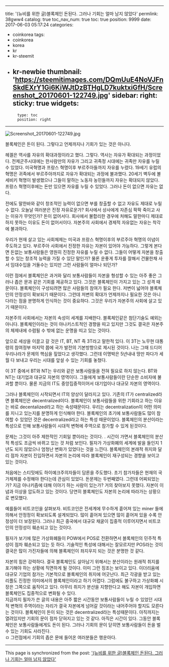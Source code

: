 
---
title: '(뉴비를 위한 글)블록체인 돈된다. 그러나 기회는 얼마 남지 않았다'
permlink: 38gww4
catalog: true
toc_nav_num: true
toc: true
position: 9999
date: 2017-06-03 05:17:24
categories:
- coinkorea
tags:
- coinkorea
- korea
- kr
- kr-steemit
- kr-newbie
thumbnail: 'https://steemitimages.com/DQmUuE4NoVJFnSkdEXrY1Gi6KiWJtDzBTHgLD7kuktxiGfH/Screenshot_20170601-122749.jpg'
sidebar:
    right:
        sticky: true
widgets:
    -
        type: toc
        position: right
---


![Screenshot_20170601-122749.jpg](https://steemitimages.com/DQmUuE4NoVJFnSkdEXrY1Gi6KiWJtDzBTHgLD7kuktxiGfH/Screenshot_20170601-122749.jpg)

블록체인은 돈이 된다. 그렇다고 언제까지나 기회가 있는 것은 아니다.    

헤겔은 역사를 자유의 확대과정이라고 했다. 그렇다. 역사는 자유가 확대되는 과정이었다. 전제군주시대에는 한사람만의 자유가 그리고 귀족정 시대에는 귀족만 자유를 누릴 수 있었다. 미국혁명과 프랑스 혁명이후 부르주아들까지 자유를 누렸다. 19세기 유럽의 혁명은 귀족에서 부르주아까지로 자유가 확대되는 과정에 불과했다. 20세기 벽두에 볼세비키 혁명이 발생했으나 그들이 말하는 노동자 농민들까지 자유는 확대되지 않았다. 프랑스 혁명이후에는 돈만 있으면 자유를 누릴 수 있었다. 그러나 돈이 없으면 자유는 없다. 

전에도 말한바와 같이 창조적인 능력이 없으면 부를 창출할 수 없고 자유도 제대로 누릴 수 없다. 오늘날 여러분은 진정 자유로운가? 회사에서 상사에게 자존심 팍팍 죽이고 사는 이유가 무엇인가? 돈이 없어서다. 회사에서 불합리한 경우에 처해도 말한마디 제대로 하지 못하는 이유도 돈이 없어서이다. 자본주의 사회에서 경제적 자유없는 자유는 착각에 불과하다.  

우리가 현재 살고 있는 사회체제는 미국과 프랑스 혁명이후의 부르주아 혁명의 이념이 주도하고 있다. 부르주아 사회에서 진정한 자유는 자본이 있어야 가능하다. 그렇게 본다면 돈없는 보통사람들은 영원히 진정한 자유를 누릴 수 없다. 그들이 어떻게 자본을 창출할 수 있는 창조적 능력을 가질 수 있단 말인가? 물론 운좋게 투자를 잘해서 건물한채 사서 임대수입을 거둘수는 있지만 그런 사람들이 얼마나 되던가? 

이런 점에서 블록체인은 과거와 달리 보통사람들이 자본을 형성할 수 있는 아주 좋은 그러나 좁은 문과 같은 기회를 제공하고 있다. 그것은 블록체인이 가지고 있는 그 성격 때문이다. 블록체인이 구성되려면 많은 사람들의 참여가 필요 한다. 저변이 넓어야 블록체인의 안정성이 확보되기 때문이다. 그런데 저변의 확대가 언제까지나 필요한 것은 아니다라는 점을 분명하게 인식하는 것이 중요하다. 그것은 우리가 자본주의 사회에 살고 있기 때문이다. 

자본주의 사회에서는 자본의 속성이 세계를 지배한다. 블록체인같은 첨단기술도 예외는 아니다. 블록체인이라는 것이 아나키스트적인 경향을 띠고 있지만 그것도 결국은 자본주의 체제내에 수렴될 수 밖에 없는 운명을 띠고 있는 것이다.  

앞으로 세상을 이끌고 갈 것은 IT, BT, NT 즉 3T라고 말한적 있다. 이 3T는 노무현 대통령의 참여정부 마지막 쯤에 국가 발전의 기본방향으로 제시된 것이다. 나는 그때 드디어 우리나라가 문제의 핵심을 짚었다고 생각했다. 그런데 이명박은 5년내내 땅만 파다가 세월 다 보내고 우리는 시대를 앞설 수 있는 기회를 놓쳤다. 

이 3T 중에서 BT와 NT는 우리와 같은 보통사람들을 전혀 필요로 하지 않는다. BT와 NT는  대기업과 대규모 자본의 영역이다. 그들에게 보통사람들이란 단순한 소비자에 불과할 뿐이다. 물론 지금의 IT도 중앙집중적이어서 대기업이나 대규모 자본의 영역이다. 

그러나 블록체인이 시작되면서 IT의 양상이 달라지고 있다. 기존의 IT가 centralized라면 블록체인은 decentralized이다. 블록체인이 보통사람들을 위한 기회라고 하는 이유는 바로 decentalized라고 하는 속성때문이다. 우리는 decentralization이 어떤 의미를 지니고 있는지를 분명하게 인식해야 한다. 
블록체인의 초기에 보통사람들도 많이 참여할 수 있었던 것은 decentralized라고 하는 특성 때문이었다. 블록체인의 분산이라는 특성으로 인해 보통사람들이 시대적 변혁에 주역으로 참가할 수 있게 된것이다.

 문제는 그것이 아주 제한적인 기회일 뿐이라는 것이다. . 
시간이 가면서 블록체인의 분산적 특성도 조금씩 바뀌고 있는 것 처럼 보인다. 필자가 가상화폐의 세계에 발을 들인지 1년도 되지 않았으나 엄청난 변화가 있었다는 것을 느낀다. 블록체인의 본래적 취지와 달리 점차 자본이 진입하면서 자본의 논리에 따라 블록체인이 재구성되는 경향을 보이고 있는 것이다. 

처음에는 스티밋에도 하이예크주의자들이 담론을 주도했다. 초기 참가자들은 현재의 국가체제를 수정해야 한다는데 관심이 있었다. 돈문제는 두번째였다. 그런데 어찌되었는가? 지금 아나키즘에 대해 이야기 하는 사람이 있는가? 거의 찾아보지 못했다. 자본이 이념과 이상을 압도하고 있는 것이다. 당연히 블록체인도 자본의 논리에 따라가는 상황으로 변모했다.
 
예를들어 비트코인을 살펴보자. 비트코인은 전세계에 무수하게 흩어져 있는 miner 들에 의해서 안정정이 확보되도록 설계되었다. 많이 흩어져 있으면 많이  흩어져 있을 수록 안정성이 더 보장된다. 그러나 최근 중국에서 대규모 채굴이 집중적 이루어지면서 비트코인의 안정성이 훼손되고 있는 것이다. 

필자가 보기에 많은 가상화폐들이 POW에서 POS로 전환하면서 블록체인의 민주적 특성이 점차 훼손되고 있는 듯 하다. 기술적인 특성에 대해서는 잘모르지만 POS라는 것이 결국은 많이 가진자들에 의해 블록체인이 좌지우지 되는 것은 분명한 것 같다.  

자본의 힘은 강력하다. 결국 블록체인도 살아남기 위해서는 분산이라는 원래적 취지를 포기해야 하는 상황에 직면하게 될 것이다. 이미 그런 징조는 보이고 있다. 이더리움에 대규모 기업의 참가는 기본적으로 블록체인의 취지에 어긋난다. 최근 각광을 받고 있는 리플도 진정한 의미에서의 블록체인이라고 하기 어렵다. 그럼에도 불구하고 가상화폐 시장은 그쪽으로 움직이고 있다. 아무리 취지가 분산을 지향한다고 해도 자본이 개입하면 블록체인도 집중적으로 변화될 수 있다.  
지금까지 필자가 쓴 글의 내용은 아주 짧은 시간동안 보통사람들이 누릴  수 있었던 시대적 변혁의 주역이라는 자리가 결국 자본에게 넘어갈 것이라는 내어주어야 할지도 모른다는 것이다. 
블록체인이 돈이 되는 것은 decentralized라는 특성때문이다. 아직까지는 열려있지만 기회의 문이 점차 닫혀지고 있는 것 같다. 아직은 시간이 있다. 그동안 블록체인은 보통사람들에게도 돈이 된다. 그러나 기회의 문이 닫히면 보통사람들이 돈을 벌수 있는 기회도 사라진다.   
ㅁ
그런점에서 기회의 좁은 문에 들어온 여러분들은 행운아다.

- - -

This page is synchronized from the post: ['(뉴비를 위한 글)블록체인 돈된다. 그러나 기회는 얼마 남지 않았다'](https://steemit.com/@oldstone/38gww4)
